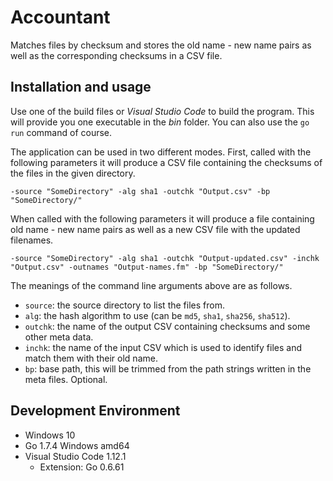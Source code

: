 # Accountant

Matches files by checksum and stores the old name - new name pairs as well as the corresponding checksums in a CSV file.

## Installation and usage

Use one of the build files or _Visual Studio Code_ to build the program. This will provide you one executable in the _bin_ folder. You can also use the `go run` command of course.

The application can be used in two different modes. First, called with the following parameters it will produce a CSV file containing the checksums of the files in the given directory.

    -source "SomeDirectory" -alg sha1 -outchk "Output.csv" -bp "SomeDirectory/"

When called with the following parameters it will produce a file containing old name - new name pairs as well as a new CSV file with the updated filenames.

    -source "SomeDirectory" -alg sha1 -outchk "Output-updated.csv" -inchk "Output.csv" -outnames "Output-names.fm" -bp "SomeDirectory/"

The meanings of the command line arguments above are as follows.

  * `source`: the source directory to list the files from.
  * `alg`: the hash algorithm to use (can be `md5`, `sha1`, `sha256`, `sha512`).
  * `outchk`: the name of the output CSV containing checksums and some other meta data.
  * `inchk`: the name of the input CSV which is used to identify files and match them with their old name.
  * `bp`: base path, this will be trimmed from the path strings written in the meta files. Optional.

## Development Environment

  * Windows 10
  * Go 1.7.4 Windows amd64
  * Visual Studio Code 1.12.1
    * Extension: Go 0.6.61
